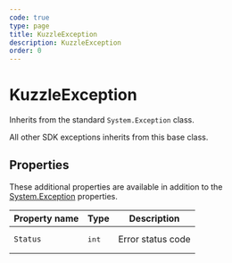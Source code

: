 ```yaml
---
code: true
type: page
title: KuzzleException
description: KuzzleException
order: 0
---
```


# KuzzleException

Inherits from the standard `System.Exception` class.

All other SDK exceptions inherits from this base class.

## Properties

These additional properties are available in addition to the [System.Exception](https://docs.microsoft.com/en-us/dotnet/api/system.exception) properties.

| Property name        | Type     | Description          |
| -------------------- | -------- | --------------------------------------- |
| `Status`             | <pre>int</pre> | Error status code      |
